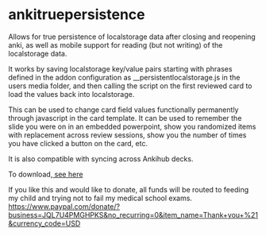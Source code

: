 # ankitruepersistence
Allows for true persistence of localstorage data after closing and reopening anki, as well as mobile support for reading (but not writing) of the localstorage data. 

It works by saving localstorage key/value pairs starting with phrases defined in the addon configuration as __persistentlocalstorage.js in the users media folder, and then calling the script on the first reviewed card to load the values back into localstorage. 

This can be used to change card field values functionally permanently through javascript in the card template. It can be used to remember the slide you were on in an embedded powerpoint, show you randomized items with replacement across review sessions, show you the number of times you have clicked a button on the card, etc. 

It is also compatible with syncing across Ankihub decks. 

To download,[ see here](https://ankiweb.net/shared/info/92595818)

If you like this and would like to donate, all funds will be routed to feeding my child and trying not to fail my medical school exams. https://www.paypal.com/donate/?business=JQL7U4PMGHPKS&no_recurring=0&item_name=Thank+you+%21&currency_code=USD
